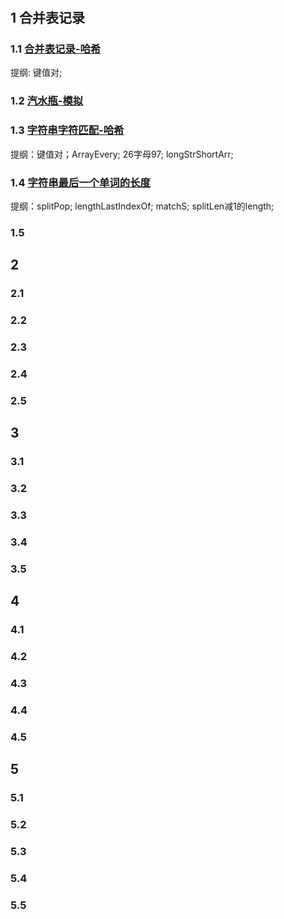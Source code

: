 #

## 1 合并表记录

### 1.1 [合并表记录-哈希](../../public/2.example/1.华为算法/1.合并表记录.js)

提纲: 键值对;

### 1.2 [汽水瓶-模拟](../../public/2.example/1.华为算法/2.汽水瓶.js)

### 1.3 [字符串字符匹配-哈希](../../public/2.example/1.华为算法/3.字符串字符匹配.js)

提纲：键值对；ArrayEvery; 26字母97; longStrShortArr;

### 1.4 [字符串最后一个单词的长度](../../public/2.example/1.华为算法/4.字符串最后一个单词的长度.js)

提纲：splitPop; lengthLastIndexOf; matchS; splitLen减1的length;

### 1.5

## 2

### 2.1

### 2.2

### 2.3

### 2.4

### 2.5

## 3

### 3.1

### 3.2

### 3.3

### 3.4

### 3.5

## 4

### 4.1

### 4.2

### 4.3

### 4.4

### 4.5

## 5

### 5.1

### 5.2

### 5.3

### 5.4

### 5.5
